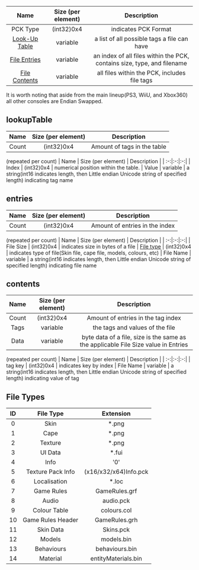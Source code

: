 | Name | Size (per element) | Description |
| :-:|:-:|:-:|
| PCK Type | (int32)0x4 | indicates PCK Format
| [Look-Up Table](./PCK.md#lookupTable) | variable | a list of all possible tags a file can have
| [File Entries](./PCK.md#entries) | variable | an index of all files within the PCK, contains size, type, and filename
| [File Contents](./PCK.md#contents) | variable | all files within the PCK, includes file tags

It is worth noting that aside from the main lineup(PS3, WiiU, and Xbox360) all other consoles are Endian Swapped.

## lookupTable

| Name | Size (per element) | Description |
| :-:|:-:|:-:|
| Count | (int32)0x4 | Amount of tags in the table

(repeated per count)
| Name | Size (per element) | Description |
| :-:|:-:|:-:|
| Index | (int32)0x4 | numerical position within the table.
| Value | variable | a string(int16 indicates length, then Little endian Unicode string of specified length) indicating tag name

## entries


| Name | Size (per element) | Description |
| :-:|:-:|:-:|
| Count | (int32)0x4 | Amount of entries in the index

(repeated per count)
| Name | Size (per element) | Description |
| :-:|:-:|:-:|
| File Size | (int32)0x4 | indicates size in bytes of a file
| [File type](./PCK.md#File-Types) | (int32)0x4 | indicates type of file(Skin file, cape file, models, colours, etc)
| File Name | variable | a string(int16 indicates length, then Little endian Unicode string of specified length) indicating file name

## contents


| Name | Size (per element) | Description |
| :-:|:-:|:-:|
| Count | (int32)0x4 | Amount of entries in the tag index
| Tags | variable | the tags and values of the file
| Data | variable | byte data of a file, size is the same as the applicable File Size value in Entries

(repeated per count)
| Name | Size (per element) | Description |
| :-:|:-:|:-:|
| tag key | (int32)0x4 | indicates key by index
| File Name | variable | a string(int16 indicates length, then Little endian Unicode string of specified length) indicating value of tag

## File Types


| ID | File Type | Extension |
| :-:|:-:|:-:|
| 0 |  Skin | *.png
| 1 |  Cape | *.png
| 2 |  Texture | *.png
| 3 |  UI Data | *.fui
| 4 |  Info | '0'
| 5 |  Texture Pack Info | (x16/x32/x64)Info.pck
| 6 |  Localisation | *.loc
| 7 |  Game Rules | GameRules.grf
| 8 |  Audio | audio.pck
| 9 |  Colour Table | colours.col
| 10 |  Game Rules Header | GameRules.grh
| 11 |  Skin Data | Skins.pck
| 12 |  Models | models.bin
| 13 |  Behaviours | behaviours.bin
| 14 |  Material | entityMaterials.bin




